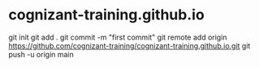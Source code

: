# cognizant-training.github.io

git init
git add .
git commit -m "first commit"
git remote add origin https://github.com/cognizant-training/cognizant-training.github.io.git
git push -u origin main
